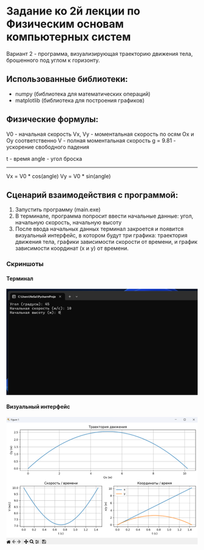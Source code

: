 # Задание ко 2й лекции по Физическим основам компьютерных систем

Вариант 2 - программа, визуализирующая траекторию движения тела, брошенного под углом к горизонту.

## Использованные библиотеки:

- numpy (библиотека для математических операций)
- matplotlib (библиотека для построения графиков)

## Физические формулы:

V0 - начальная скорость
Vx, Vy - моментальная скорость по осям Ox и Oy соответственно
V - полная моментальная скорость
g = 9.81 - ускорение свободного падения 

t - время 
angle - угол броска

--- 

Vx = V0 * cos(angle)
Vy = V0 * sin(angle)

## Сценарий взаимодействия с программой:

1. Запустить программу (main.exe)
2. В терминале, программа попросит ввести начальные данные: угол, начальную скорость, начальную высоту
3. После ввода начальных данных терминал закроется и появится визуальный интерфейс, в котором будут три графика: траектория движения тела, графики зависимости скорости от времени, и график зависимости координат (x и y) от времени.

### Скриншоты

#### Терминал
![](/image.png)

#### Визуальный интерфейс
![](/VIscreenshot.png)
